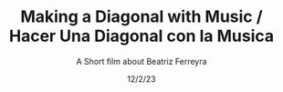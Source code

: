 ---
title: Making a Diagonal with Music / Hacer Una Diagonal con la Musica
subtitle: A Short film about Beatriz Ferreyra
meta1:
meta2:
gallery: Sonic Acts Festival
exhibition: Amsterdam, 15-16 October 2022
date: 12/2/23
image: the Future Waters film still 2.jpg
thumbnail: BeatrizRainbowHands.jpg
related: []
---